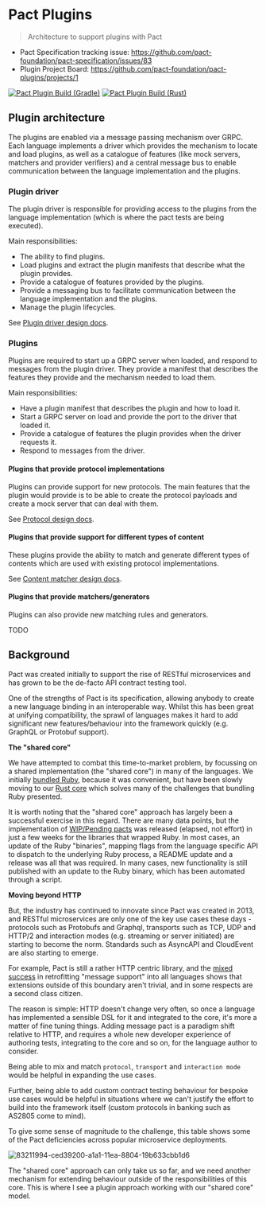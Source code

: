 # Pact Plugins
> Architecture to support plugins with Pact

* Pact Specification tracking issue: https://github.com/pact-foundation/pact-specification/issues/83
* Plugin Project Board: https://github.com/pact-foundation/pact-plugins/projects/1

[![Pact Plugin Build (Gradle)](https://github.com/pact-foundation/pact-plugins/actions/workflows/gradle.yml/badge.svg)](https://github.com/pact-foundation/pact-plugins/actions/workflows/gradle.yml)
[![Pact Plugin Build (Rust)](https://github.com/pact-foundation/pact-plugins/actions/workflows/rust.yml/badge.svg)](https://github.com/pact-foundation/pact-plugins/actions/workflows/rust.yml)

## Plugin architecture

The plugins are enabled via a message passing mechanism over GRPC. Each language implements a driver which provides the
mechanism to locate and load plugins, as well as a catalogue of features (like mock servers, matchers and provider
verifiers) and a central message bus to enable communication between the language implementation and the plugins.

### Plugin driver

The plugin driver is responsible for providing access to the plugins from the language implementation (which is where the
pact tests are being executed). 

Main responsibilities:
* The ability to find plugins.
* Load plugins and extract the plugin manifests that describe what the plugin provides.
* Provide a catalogue of features provided by the plugins.
* Provide a messaging bus to facilitate communication between the language implementation and the plugins.
* Manage the plugin lifecycles.

See [Plugin driver design docs](docs/plugin-driver-design.md).

### Plugins

Plugins are required to start up a GRPC server when loaded, and respond to messages from the plugin driver. They provide
a manifest that describes the features they provide and the mechanism needed to load them.  

Main responsibilities:
* Have a plugin manifest that describes the plugin and how to load it.
* Start a GRPC server on load and provide the port to the driver that loaded it.
* Provide a catalogue of features the plugin provides when the driver requests it.
* Respond to messages from the driver.

#### Plugins that provide protocol implementations

Plugins can provide support for new protocols. The main features that the plugin would provide is to be
able to create the protocol payloads and create a mock server that can deal with them.

See [Protocol design docs](docs/protocol-plugin-design.md).

#### Plugins that provide support for different types of content

These plugins provide the ability to match and generate different types of contents which are used
with existing protocol implementations. 

See [Content matcher design docs](docs/content-matcher-design.md).

#### Plugins that provide matchers/generators

Plugins can also provide new matching rules and generators. 

TODO

## Background

Pact was created initially to support the rise of RESTful microservices and has grown to be the de-facto API contract 
testing tool.

One of the strengths of Pact is its specification, allowing anybody to create a new language binding in an interoperable
way. Whilst this has been great at unifying compatibility, the sprawl of languages makes it hard to add significant new
features/behaviour into the framework quickly (e.g. GraphQL or Protobuf support).

**The "shared core"**

We have attempted to combat this time-to-market problem, by focussing on a shared implementation (the "shared  core")
in many of the languages. We initially [bundled Ruby](https://docs.pact.io/wrapper_implementations), because it was 
convenient, but have been slowly moving to our [Rust core](https://github.com/pact-foundation/pact-reference) which 
solves many of the challenges that bundling Ruby presented.

It is worth noting that the "shared core" approach has largely been a successful exercise in this regard. There are 
many data points, but the implementation of [WIP/Pending pacts](http://docs.pact.io/pending) was released (elapsed, 
not effort) in just a few weeks for the libraries that wrapped Ruby. In most cases, an update of the Ruby "binaries", 
mapping flags from the language specific API to dispatch to the underlying Ruby process, a README update and a release
was all that was required. In many cases, new functionality is still published with an update to the Ruby binary, which
has been automated through a script.

**Moving beyond HTTP**

But, the industry has continued to innovate since Pact was created in 2013, and RESTful microservices are only one of 
the key use cases these days - protocols such as Protobufs and Graphql, transports such as TCP, UDP and HTTP/2 and 
interaction modes (e.g. streaming or server initiated) are starting to become the norm. Standards such as AsyncAPI and 
CloudEvent are also starting to emerge.

For example, Pact is still a rather HTTP centric library, and the [mixed success](https://docs.pact.io/roadmap/feature_support)
in retrofitting "message support" into all languages shows that extensions outside of this boundary aren't trivial, 
and in some respects are a second class citizen.

The reason is simple: HTTP doesn't change very often, so once a language has implemented a sensible DSL for it and 
integrated to the core, it's more a matter of fine tuning things. Adding message pact is a paradigm shift relative to 
HTTP, and requires a whole new developer experience of authoring tests, integrating to the core and so on, for the 
language author to consider.

Being able to mix and match `protocol`, `transport` and `interaction mode` would be helpful in expanding the use cases. 

Further, being able to add custom contract testing behaviour for bespoke use cases would be helpful in situations where 
we can't justify the effort to build into the framework itself (custom protocols in banking such as AS2805 come to mind).

To give some sense of magnitude to the challenge, this table shows some of the Pact deficiencies across popular 
microservice deployments.

![83211994-ced39200-a1a1-11ea-8804-19b633cbb1d6](https://user-images.githubusercontent.com/53900/103729694-1e7e1400-5035-11eb-8d4e-641939791552.png)

The "shared core" approach can only take us so far, and we need another mechanism for extending behaviour outside of 
the responsibilities of this core. This is where I see a plugin approach working with our "shared core" model.
